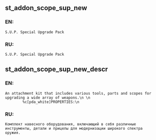 ## st_addon_scope_sup_new

### EN:
```
S.U.P. Special Upgrade Pack
```

### RU:
```
S.U.P. Special Upgrade Pack
```
## st_addon_scope_sup_new_descr

### EN:
```
An attachment kit that includes various tools, parts and scopes for upgrading a wide array of weapons.\n \n
		%c[pda_white]PROPERTIES:\n
```

### RU:
```
Комплект навесного оборудования, включающий в себя различные инструменты, детали и прицелы для модернизации широкого спектра оружия.
```
